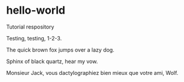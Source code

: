 # hello-world
Tutorial respository

Testing, testing, 1-2-3.

The quick brown fox jumps over a lazy dog.

Sphinx of black quartz, hear my vow.

Monsieur Jack, vous dactylographiez bien mieux que votre ami, Wolf.

